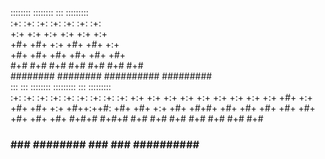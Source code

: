 ::::::::   ::::::::  :::        :::::::::                
:+:    :+: :+:    :+: :+:        :+:    :+:               
+:+        +:+    +:+ +:+        +:+    +:+               
+#+        +#+    +:+ +#+        +#+    +:+               
+#+        +#+    +#+ +#+        +#+    +#+               
#+#    #+# #+#    #+# #+#        #+#    #+#               
 ########   ########  ########## #########                
:::       :::  ::::::::  :::::::::  :::        :::::::::  
:+:       :+: :+:    :+: :+:    :+: :+:        :+:    :+: 
+:+       +:+ +:+    +:+ +:+    +:+ +:+        +:+    +:+ 
+#+  +:+  +#+ +#+    +:+ +#++:++#:  +#+        +#+    +:+ 
+#+ +#+#+ +#+ +#+    +#+ +#+    +#+ +#+        +#+    +#+ 
 #+#+# #+#+#  #+#    #+# #+#    #+# #+#        #+#    #+# 
  ###   ###    ########  ###    ### ########## #########  
